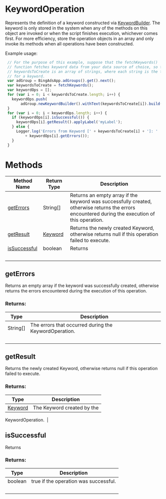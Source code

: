 # KeywordOperation
Represents the definition of a keyword constructed via [KeywordBuilder](./KeywordBuilder). The keyword is only stored in the system when any of the methods on this object are invoked or when the script finishes execution, whichever comes first. For more efficiency, store the operation objects in an array and only invoke its methods when all operations have been constructed.

Example usage:
```javascript
 // For the purpose of this example, suppose that the fetchKeywords()
 // function fetches keyword data from your data source of choice, so that
 // keywordsToCreate is an array of strings, where each string is the text
 // for a keyword.
 var adGroup = BingAdsApp.adGroups().get().next();
 var keywordsToCreate = fetchKeywords();
 var keywordOps = [];
 for (var i = 0; i < keywordsToCreate.length; i++) {
   keywordOps.push(
       adGroup.newKeywordBuilder().withText(keywordsToCreate[i]).build());
 }
 for (var i = 0; i < keywordOps.length; i++) {
   if (keywordOps[i].isSuccessful()) {
     keywordOps[i].getResult().applyLabel('myLabel');
   } else {
     Logger.log('Errors from Keyword [' + keywordsToCreate[i] + ']: '
         + keywordOps[i].getErrors());
   }
 }
```

# Methods
|Method Name|Return Type|Description|
|-|-|-
[getErrors](#geterrors)|String[]|Returns an empty array if the keyword was successfully created, otherwise returns the errors encountered during the execution of this operation.<br />
[getResult](#getresult)|[Keyword](./Keyword)|Returns the newly created Keyword, otherwise returns null if this operation failed to execute.<br />
[isSuccessful](#issuccessful)|boolean|Returns <br />
&nbsp;|&nbsp;|&nbsp;

## <a name="geterrors"></a>getErrors
Returns an empty array if the keyword was successfully created, otherwise returns the errors encountered during the execution of this operation.


### Returns:
|Type|Description|
|-|-
String[]|The errors that occurred during the KeywordOperation.
&nbsp;|&nbsp;
## <a name="getresult"></a>getResult
Returns the newly created Keyword, otherwise returns null if this operation failed to execute.


### Returns:
|Type|Description|
|-|-
[Keyword](./Keyword)|The Keyword created by the
 KeywordOperation.
&nbsp;|&nbsp;
## <a name="issuccessful"></a>isSuccessful
Returns 


### Returns:
|Type|Description|
|-|-
boolean|true if the operation was successful.
&nbsp;|&nbsp;
